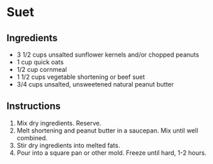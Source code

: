 # Suet

## Ingredients

- 3 1/2 cups unsalted sunflower kernels and/or chopped peanuts
- 1 cup quick oats
- 1/2 cup cornmeal
- 1 1/2 cups vegetable shortening or beef suet
- 3/4 cups unsalted, unsweetened natural peanut butter

## Instructions

1. Mix dry ingredients. Reserve.
2. Melt shortening and peanut butter in a saucepan. Mix until well combined.
3. Stir dry ingredients into melted fats.
4. Pour into a square pan or other mold. Freeze until hard, 1-2 hours.

